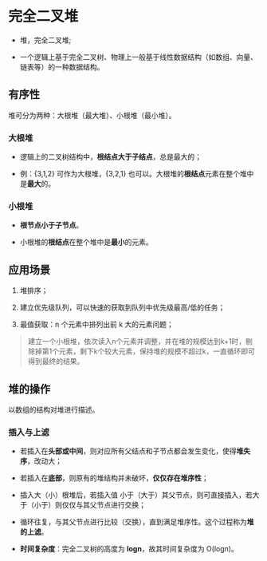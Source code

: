 # 完全二叉堆

- 堆，完全二叉堆;

- 一个逻辑上基于完全二叉树、物理上一般基于线性数据结构（如数组、向量、链表等）的一种数据结构。

## 有序性

堆可分为两种：大根堆（最大堆）、小根堆（最小堆）。

### 大根堆

- 逻辑上的二叉树结构中，**根结点大于子结点**，总是最大的；

- 例：{3,1,2} 可作为大根堆，{3,2,1} 也可以。大根堆的**根结点**元素在整个堆中是**最大**的。

### 小根堆

- **根节点小于子节点**。

- 小根堆的**根结点**在整个堆中是**最小**的元素。

## 应用场景

1. 堆排序；

2. 建立优先级队列，可以快速的获取到队列中优先级最高/低的任务；

3. 最值获取：n 个元素中排列出前 k 大的元素问题；

> 建立一个小根堆，依次读入n个元素并调整，并在堆的规模达到k+1时，剔除掉第1个元素，剩下k个较大元素，保持堆的规模不超过k，一直循环即可得到最终的结果。

## 堆的操作

以数组的结构对堆进行描述。

### 插入与上滤

- 若插入在**头部或中间**，则对应所有父结点和子节点都会发生变化，使得**堆失序**，改动大；

- 若插入在**底部**，则原有的堆结构并未破坏，**仅仅存在堆序性**；

- 插入大（小）根堆后，若插入值 小于（大于）其父节点，则可直接插入，若大于（小于）则仅仅与其父节点进行交换；

- 循环往复，与其父节点进行比较（交换），直到满足堆序性。这个过程称为**堆的上滤**。

- **时间复杂度**：完全二叉树的高度为 **logn**，故其时间复杂度为 O(logn)。


